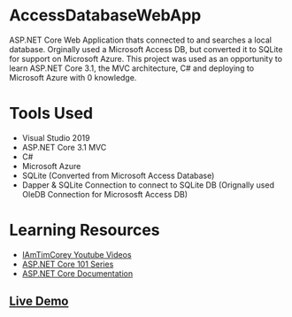 # AccessDatabaseWebApp
 ASP.NET Core Web Application thats connected to and searches a local database. Orginally used a Microsoft Access DB, but converted it to SQLite for support on Microsoft Azure. This project was used as an opportunity to learn ASP.NET Core 3.1, the MVC architecture, C# and deploying to Microsoft Azure with 0 knowledge.
 
 # Tools Used
 - Visual Studio 2019
 - ASP.NET Core 3.1 MVC
 - C#
 - Microsoft Azure
 - SQLite (Converted from Microsoft Access Database)
 - Dapper & SQLite Connection to connect to SQLite DB (Orignally used OleDB Connection for Micrososft Access DB)
 
 # Learning Resources
 - [IAmTimCorey Youtube Videos](https://www.youtube.com/user/IAmTimCorey/videos)
 - [ASP.NET Core 101 Series](https://www.youtube.com/playlist?list=PLdo4fOcmZ0oW8nviYduHq7bmKode-p8Wy)
 - [ASP.NET Core Documentation](https://docs.microsoft.com/en-us/aspnet/core/?view=aspnetcore-3.1)

 ## [Live Demo](https://accessdatabasewebappdemo.azurewebsites.net/)
